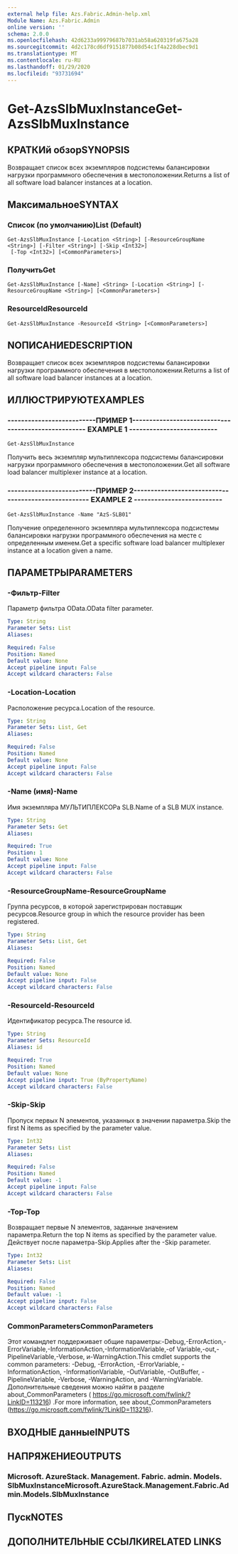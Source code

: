 ```yaml
---
external help file: Azs.Fabric.Admin-help.xml
Module Name: Azs.Fabric.Admin
online version: ''
schema: 2.0.0
ms.openlocfilehash: 42d6233a99979687b7031ab58a620319fa675a28
ms.sourcegitcommit: 4d2c178cd6df9151877b08d54c1f4a228dbec9d1
ms.translationtype: MT
ms.contentlocale: ru-RU
ms.lasthandoff: 01/29/2020
ms.locfileid: "93731694"
---
```

# <span data-ttu-id="514a9-101">Get-AzsSlbMuxInstance</span><span class="sxs-lookup"><span data-stu-id="514a9-101">Get-AzsSlbMuxInstance</span></span>

## <span data-ttu-id="514a9-102">КРАТКИй обзор</span><span class="sxs-lookup"><span data-stu-id="514a9-102">SYNOPSIS</span></span>
<span data-ttu-id="514a9-103">Возвращает список всех экземпляров подсистемы балансировки нагрузки программного обеспечения в местоположении.</span><span class="sxs-lookup"><span data-stu-id="514a9-103">Returns a list of all software load balancer instances at a location.</span></span>

## <span data-ttu-id="514a9-104">Максимальное</span><span class="sxs-lookup"><span data-stu-id="514a9-104">SYNTAX</span></span>

### <span data-ttu-id="514a9-105">Список (по умолчанию)</span><span class="sxs-lookup"><span data-stu-id="514a9-105">List (Default)</span></span>
```
Get-AzsSlbMuxInstance [-Location <String>] [-ResourceGroupName <String>] [-Filter <String>] [-Skip <Int32>]
 [-Top <Int32>] [<CommonParameters>]
```

### <span data-ttu-id="514a9-106">Получить</span><span class="sxs-lookup"><span data-stu-id="514a9-106">Get</span></span>
```
Get-AzsSlbMuxInstance [-Name] <String> [-Location <String>] [-ResourceGroupName <String>] [<CommonParameters>]
```

### <span data-ttu-id="514a9-107">ResourceId</span><span class="sxs-lookup"><span data-stu-id="514a9-107">ResourceId</span></span>
```
Get-AzsSlbMuxInstance -ResourceId <String> [<CommonParameters>]
```

## <span data-ttu-id="514a9-108">NОПИСАНИЕ</span><span class="sxs-lookup"><span data-stu-id="514a9-108">DESCRIPTION</span></span>
<span data-ttu-id="514a9-109">Возвращает список всех экземпляров подсистемы балансировки нагрузки программного обеспечения в местоположении.</span><span class="sxs-lookup"><span data-stu-id="514a9-109">Returns a list of all software load balancer instances at a location.</span></span>

## <span data-ttu-id="514a9-110">ИЛЛЮСТРИРУЮТ</span><span class="sxs-lookup"><span data-stu-id="514a9-110">EXAMPLES</span></span>

### <span data-ttu-id="514a9-111">--------------------------ПРИМЕР 1--------------------------</span><span class="sxs-lookup"><span data-stu-id="514a9-111">-------------------------- EXAMPLE 1 --------------------------</span></span>
```
Get-AzsSlbMuxInstance
```

<span data-ttu-id="514a9-112">Получить весь экземпляр мультиплексора подсистемы балансировки нагрузки программного обеспечения в местоположении.</span><span class="sxs-lookup"><span data-stu-id="514a9-112">Get all software load balancer multiplexer instance at a location.</span></span>

### <span data-ttu-id="514a9-113">--------------------------ПРИМЕР 2--------------------------</span><span class="sxs-lookup"><span data-stu-id="514a9-113">-------------------------- EXAMPLE 2 --------------------------</span></span>
```
Get-AzsSlbMuxInstance -Name "AzS-SLB01"
```

<span data-ttu-id="514a9-114">Получение определенного экземпляра мультиплексора подсистемы балансировки нагрузки программного обеспечения на месте с определенным именем.</span><span class="sxs-lookup"><span data-stu-id="514a9-114">Get a specific software load balancer multiplexer instance at a location given a name.</span></span>

## <span data-ttu-id="514a9-115">ПАРАМЕТРЫ</span><span class="sxs-lookup"><span data-stu-id="514a9-115">PARAMETERS</span></span>

### <span data-ttu-id="514a9-116">-Фильтр</span><span class="sxs-lookup"><span data-stu-id="514a9-116">-Filter</span></span>
<span data-ttu-id="514a9-117">Параметр фильтра OData.</span><span class="sxs-lookup"><span data-stu-id="514a9-117">OData filter parameter.</span></span>

```yaml
Type: String
Parameter Sets: List
Aliases: 

Required: False
Position: Named
Default value: None
Accept pipeline input: False
Accept wildcard characters: False
```

### <span data-ttu-id="514a9-118">-Location</span><span class="sxs-lookup"><span data-stu-id="514a9-118">-Location</span></span>
<span data-ttu-id="514a9-119">Расположение ресурса.</span><span class="sxs-lookup"><span data-stu-id="514a9-119">Location of the resource.</span></span>

```yaml
Type: String
Parameter Sets: List, Get
Aliases: 

Required: False
Position: Named
Default value: None
Accept pipeline input: False
Accept wildcard characters: False
```

### <span data-ttu-id="514a9-120">-Name (имя)</span><span class="sxs-lookup"><span data-stu-id="514a9-120">-Name</span></span>
<span data-ttu-id="514a9-121">Имя экземпляра МУЛЬТИПЛЕКСОРа SLB.</span><span class="sxs-lookup"><span data-stu-id="514a9-121">Name of a SLB MUX instance.</span></span>

```yaml
Type: String
Parameter Sets: Get
Aliases: 

Required: True
Position: 1
Default value: None
Accept pipeline input: False
Accept wildcard characters: False
```

### <span data-ttu-id="514a9-122">-ResourceGroupName</span><span class="sxs-lookup"><span data-stu-id="514a9-122">-ResourceGroupName</span></span>
<span data-ttu-id="514a9-123">Группа ресурсов, в которой зарегистрирован поставщик ресурсов.</span><span class="sxs-lookup"><span data-stu-id="514a9-123">Resource group in which the resource provider has been registered.</span></span>

```yaml
Type: String
Parameter Sets: List, Get
Aliases: 

Required: False
Position: Named
Default value: None
Accept pipeline input: False
Accept wildcard characters: False
```

### <span data-ttu-id="514a9-124">-ResourceId</span><span class="sxs-lookup"><span data-stu-id="514a9-124">-ResourceId</span></span>
<span data-ttu-id="514a9-125">Идентификатор ресурса.</span><span class="sxs-lookup"><span data-stu-id="514a9-125">The resource id.</span></span>

```yaml
Type: String
Parameter Sets: ResourceId
Aliases: id

Required: True
Position: Named
Default value: None
Accept pipeline input: True (ByPropertyName)
Accept wildcard characters: False
```

### <span data-ttu-id="514a9-126">-Skip</span><span class="sxs-lookup"><span data-stu-id="514a9-126">-Skip</span></span>
<span data-ttu-id="514a9-127">Пропуск первых N элементов, указанных в значении параметра.</span><span class="sxs-lookup"><span data-stu-id="514a9-127">Skip the first N items as specified by the parameter value.</span></span>

```yaml
Type: Int32
Parameter Sets: List
Aliases: 

Required: False
Position: Named
Default value: -1
Accept pipeline input: False
Accept wildcard characters: False
```

### <span data-ttu-id="514a9-128">-Top</span><span class="sxs-lookup"><span data-stu-id="514a9-128">-Top</span></span>
<span data-ttu-id="514a9-129">Возвращает первые N элементов, заданные значением параметра.</span><span class="sxs-lookup"><span data-stu-id="514a9-129">Return the top N items as specified by the parameter value.</span></span>
<span data-ttu-id="514a9-130">Действует после параметра-Skip.</span><span class="sxs-lookup"><span data-stu-id="514a9-130">Applies after the -Skip parameter.</span></span>

```yaml
Type: Int32
Parameter Sets: List
Aliases: 

Required: False
Position: Named
Default value: -1
Accept pipeline input: False
Accept wildcard characters: False
```

### <span data-ttu-id="514a9-131">CommonParameters</span><span class="sxs-lookup"><span data-stu-id="514a9-131">CommonParameters</span></span>
<span data-ttu-id="514a9-132">Этот командлет поддерживает общие параметры:-Debug,-ErrorAction,-ErrorVariable,-InformationAction,-InformationVariable,-of Variable,-out,-PipelineVariable,-Verbose, и-WarningAction.</span><span class="sxs-lookup"><span data-stu-id="514a9-132">This cmdlet supports the common parameters: -Debug, -ErrorAction, -ErrorVariable, -InformationAction, -InformationVariable, -OutVariable, -OutBuffer, -PipelineVariable, -Verbose, -WarningAction, and -WarningVariable.</span></span> <span data-ttu-id="514a9-133">Дополнительные сведения можно найти в разделе about_CommonParameters ( https://go.microsoft.com/fwlink/?LinkID=113216) .</span><span class="sxs-lookup"><span data-stu-id="514a9-133">For more information, see about_CommonParameters (https://go.microsoft.com/fwlink/?LinkID=113216).</span></span>

## <span data-ttu-id="514a9-134">ВХОДНЫЕ данные</span><span class="sxs-lookup"><span data-stu-id="514a9-134">INPUTS</span></span>

## <span data-ttu-id="514a9-135">НАПРЯЖЕНИЕ</span><span class="sxs-lookup"><span data-stu-id="514a9-135">OUTPUTS</span></span>

### <span data-ttu-id="514a9-136">Microsoft. AzureStack. Management. Fabric. admin. Models. SlbMuxInstance</span><span class="sxs-lookup"><span data-stu-id="514a9-136">Microsoft.AzureStack.Management.Fabric.Admin.Models.SlbMuxInstance</span></span>

## <span data-ttu-id="514a9-137">Пуск</span><span class="sxs-lookup"><span data-stu-id="514a9-137">NOTES</span></span>

## <span data-ttu-id="514a9-138">ДОПОЛНИТЕЛЬНЫЕ ССЫЛКИ</span><span class="sxs-lookup"><span data-stu-id="514a9-138">RELATED LINKS</span></span>

